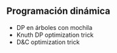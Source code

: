 ## Programación dinámica

- DP en árboles con mochila
- Knuth DP optimization trick
- D&C optimization trick
